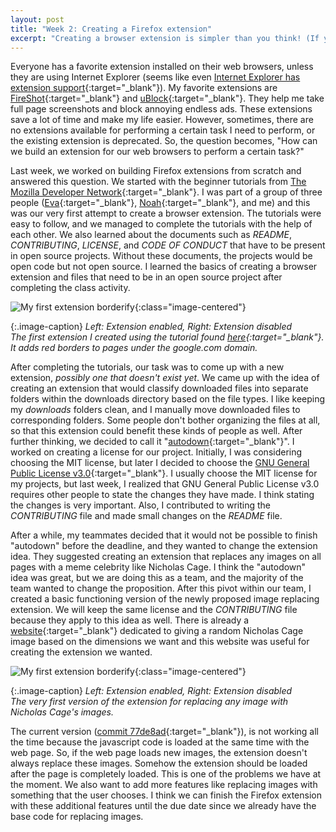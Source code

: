 ```yaml
---
layout: post
title: "Week 2: Creating a Firefox extension"
excerpt: "Creating a browser extension is simpler than you think! (If you already didn't know)"
---
```


Everyone has a favorite extension installed on their web browsers, unless they are using Internet Explorer (seems like even [Internet Explorer has extension support](https://support.microsoft.com/en-us/help/17447/windows-internet-explorer-11-manage-add-ons){:target="_blank"}). My favorite extensions are [FireShot](https://getfireshot.com/){:target="_blank"} and [uBlock](https://github.com/gorhill/uBlock){:target="_blank"}. They help me take full page screenshots and block annoying endless ads. These extensions save a lot of time and make my life easier. However, sometimes, there are no extensions available for performing a certain task I need to perform, or the existing extension is deprecated. So, the question becomes, "How can we build an extension for our web browsers to perform a certain task?"

Last week, we worked on building Firefox extensions from scratch and answered this question. We started with the beginner tutorials from [The Mozilla Developer Network](https://developer.mozilla.org/en-US/docs/Mozilla/Add-ons/WebExtensions){:target="_blank"}. I was part of a group of three people ([Eva](https://nyu-ossd-s20.github.io/evading1998-weekly/){:target="_blank"}, [Noah](https://nyu-ossd-s20.github.io/electavire-weekly/){:target="_blank"}, and me) and this was our very first attempt to create a browser extension. The tutorials were easy to follow, and we managed to complete the tutorials with the help of each other. We also learned about the documents such as *README*, *CONTRIBUTING*, *LICENSE*, and *CODE OF CONDUCT* that have to be present in open source projects. Without these documents, the projects would be open code but not open source. I learned the basics of creating a browser extension and files that need to be in an open source project after completing the class activity.

![My first extension borderify](/woswos-weekly/images/borderify.png){:class="image-centered"}

{:.image-caption}
*Left: Extension enabled, Right: Extension disabled <br> The first extension I created using the tutorial found [here](https://developer.mozilla.org/en-US/docs/Mozilla/Add-ons/WebExtensions/Your_first_WebExtension){:target="_blank"}. It adds red borders to pages under the google.com domain.*

After completing the tutorials, our task was to come up with a new extension, *possibly one that doesn't exist yet*. We came up with the idea of creating an extension that would classify downloaded files into separate folders within the downloads directory based on the file types. I like keeping my *downloads* folders clean, and I manually move downloaded files to corresponding folders. Some people don't bother organizing the files at all, so that this extension could benefit these kinds of people as well. After further thinking, we decided to call it "[autodown](https://github.com/nyu-ossd-s20/autodown){:target="_blank"}". I worked on creating a license for our project. Initially, I was considering choosing the MIT license, but later I decided to choose the [GNU General Public License v3.0](https://www.gnu.org/licenses/gpl-3.0.en.html){:target="_blank"}. I usually choose the MIT license for my projects, but last week, I realized that GNU General Public License v3.0 requires other people to state the changes they have made. I think stating the changes is very important. Also, I contributed to writing the *CONTRIBUTING* file and made small changes on the *README* file.

After a while, my teammates decided that it would not be possible to finish "autodown" before the deadline, and they wanted to change the extension idea. They suggested creating an extension that replaces any images on all pages with a meme celebrity like Nicholas Cage. I think the "autodown" idea was great, but we are doing this as a team, and the majority of the team wanted to change the proposition. After this pivot within our team, I created a basic functioning version of the newly proposed image replacing extension. We will keep the same license and the *CONTRIBUTING* file because they apply to this idea as well. There is already a [website](http://placecage.com){:target="_blank"} dedicated to giving a random Nicholas Cage image based on the dimensions we want and this website was useful for creating the extension we wanted.

![My first extension borderify](/woswos-weekly/images/cage.png){:class="image-centered"}

{:.image-caption}
*Left: Extension enabled, Right: Extension disabled <br> The very first version of the extension for replacing any image with Nicholas Cage's images.*

The current version ([commit 77de8ad](https://github.com/nyu-ossd-s20/autodown/commit/77de8ad9018dbdead82b8b290742370f7d23b3e8){:target="_blank"}), is not working all the time because the javascript code is loaded at the same time with the web page. So, if the web page loads new images, the extension doesn't always replace these images. Somehow the extension should be loaded after the page is completely loaded. This is one of the problems we have at the moment. We also want to add more features like replacing images with something that the user chooses. I think we can finish the Firefox extension with these additional features until the due date since we already have the base code for replacing images.
